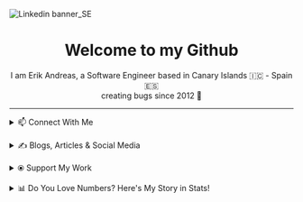 ![Linkedin banner_SE](https://github.com/user-attachments/assets/a812e449-5ff5-40a9-abf4-5fd0d5b79c99)

<h1 align="center">Welcome to my Github</h1>
<p align="center">
 I am Erik Andreas, a Software Engineer based in Canary Islands 🇮🇨 - Spain 🇪🇸
 <br>
 creating bugs since 2012 🚀
</p>
 

---
<details>
  <summary>📫 Connect With Me</summary>
 <p align="left">
    <a href="https://www.linkedin.com/in/erik-andreas-backend-developer" target="_blank">
        <img src="https://img.shields.io/badge/LinkedIn-0077B5?style=for-the-badge&logo=linkedin&logoColor=white" alt="LinkedIn">
    </a>
    <a href="https://calendly.com/erikandreasdev/30min" target="_blank">
        <img src="https://img.shields.io/badge/Schedule%20Meeting-2088FF?style=for-the-badge&logo=googlemeet&logoColor=white" alt="Schedule Meeting">
    </a>
    <a href="mailto:erik.dvera+info@proton.me" target="_blank">
        <img src="https://img.shields.io/badge/Email-Me-D14836?style=for-the-badge&logo=gmail&logoColor=white" alt="Email">
    </a>
</p>
</details>
<br>
<details>
  <summary>✍️ Blogs, Articles & Social Media</summary>
 <p>Focused on mastering the writing habit in 2024 to pave the way for greater success in 2025. Follow my journey as I share practical insights, creative ideas, and inspiration for fellow writers and creators.</p>

<p align="left">
    <a href="https://substack.com/@erikandreas" target="_blank">
        <img src="https://img.shields.io/badge/Substack-FF6719?style=for-the-badge&logo=substack&logoColor=white" alt="Substack">
    </a>
    <a href="https://x.com/erikandreasdev" target="_blank">
        <img src="https://img.shields.io/badge/X-000000?style=for-the-badge&logo=x&logoColor=white" alt="X">
    </a>
</p>
</details>
<br>
<details>
  <summary>⦿ Support My Work</summary>
 <p>If you enjoy my content and want to support me, feel free to buy me a coffee (or help fund my projects) via PayPal!</p>
<p align="left">
    <a href="https://paypal.me/ebarretodevera?country.x=ES&locale.x=es_ES" target="_blank">
        <img src="https://img.shields.io/badge/PayPal-00457C?style=for-the-badge&logo=paypal&logoColor=white" alt="PayPal Me">
    </a>
</p>
</details>
<br>
<details>
  <summary>📊 Do You Love Numbers? Here's My Story in Stats!</summary>
 
  <!--START_SECTION:waka-->
![Profile Views](http://img.shields.io/badge/Profile%20Views-0-blue)

**🐱 My GitHub Data** 

> 📦 98.5 kB Used in GitHub's Storage 
 > 
> 🏆 45 Contributions in the Year 2025
 > 
> 💼 Opted to Hire
 > 
> 📜 15 Public Repositories 
 > 
> 🔑 11 Private Repositories 
 > 
**I'm an Early 🐤** 

```text
🌞 Morning                41 commits          █████████░░░░░░░░░░░░░░░░   34.45 % 
🌆 Daytime                32 commits          ███████░░░░░░░░░░░░░░░░░░   26.89 % 
🌃 Evening                45 commits          █████████░░░░░░░░░░░░░░░░   37.82 % 
🌙 Night                  1 commits           ░░░░░░░░░░░░░░░░░░░░░░░░░   00.84 % 
```
📅 **I'm Most Productive on Friday** 

```text
Monday                   28 commits          ██████░░░░░░░░░░░░░░░░░░░   23.53 % 
Tuesday                  9 commits           ██░░░░░░░░░░░░░░░░░░░░░░░   07.56 % 
Wednesday                22 commits          █████░░░░░░░░░░░░░░░░░░░░   18.49 % 
Thursday                 15 commits          ███░░░░░░░░░░░░░░░░░░░░░░   12.61 % 
Friday                   33 commits          ███████░░░░░░░░░░░░░░░░░░   27.73 % 
Saturday                 4 commits           █░░░░░░░░░░░░░░░░░░░░░░░░   03.36 % 
Sunday                   8 commits           ██░░░░░░░░░░░░░░░░░░░░░░░   06.72 % 
```


📊 **This Week I Spent My Time On** 

```text
🕑︎ Time Zone: Atlantic/Canary

💬 Programming Languages: 
Other                    34 mins             ████████████░░░░░░░░░░░░░   48.10 % 
Java                     24 mins             ████████░░░░░░░░░░░░░░░░░   33.98 % 
HTML                     4 mins              ██░░░░░░░░░░░░░░░░░░░░░░░   06.37 % 
CSS                      2 mins              █░░░░░░░░░░░░░░░░░░░░░░░░   02.92 % 
ECLiPSe                  1 min               █░░░░░░░░░░░░░░░░░░░░░░░░   02.17 % 

🔥 Editors: 
IntelliJ IDEA            37 mins             █████████████░░░░░░░░░░░░   51.90 % 
Warp                     22 mins             ████████░░░░░░░░░░░░░░░░░   31.69 % 
VS Code                  11 mins             ████░░░░░░░░░░░░░░░░░░░░░   16.06 % 
iTerm2                   0 secs              ░░░░░░░░░░░░░░░░░░░░░░░░░   00.34 % 

🐱‍💻 Projects: 
bibl-carnets             30 mins             ███████████░░░░░░░░░░░░░░   42.31 % 
vcs                      23 mins             ████████░░░░░░░░░░░░░░░░░   32.04 % 
vscode                   11 mins             ████░░░░░░░░░░░░░░░░░░░░░   16.06 % 
diba_mars                6 mins              ██░░░░░░░░░░░░░░░░░░░░░░░   08.52 % 
RemoteSystemsTempFiles   0 secs              ░░░░░░░░░░░░░░░░░░░░░░░░░   01.07 % 

💻 Operating System: 
Mac                      1 hr 12 mins        █████████████████████████   100.00 % 
```

**I Mostly Code in Java** 

```text
Java                     12 repos            ████████████░░░░░░░░░░░░░   50.00 % 
HTML                     9 repos             █████████░░░░░░░░░░░░░░░░   37.50 % 
Shell                    2 repos             ██░░░░░░░░░░░░░░░░░░░░░░░   08.33 % 
Python                   1 repo              █░░░░░░░░░░░░░░░░░░░░░░░░   04.17 % 
```



**Timeline**

![Lines of Code chart](https://raw.githubusercontent.com/erikandreasdev/erikandreasdev/main/assets/bar_graph.png)


 Last Updated on 01/02/2025 18:39:08 UTC
<!--END_SECTION:waka-->
</details>
